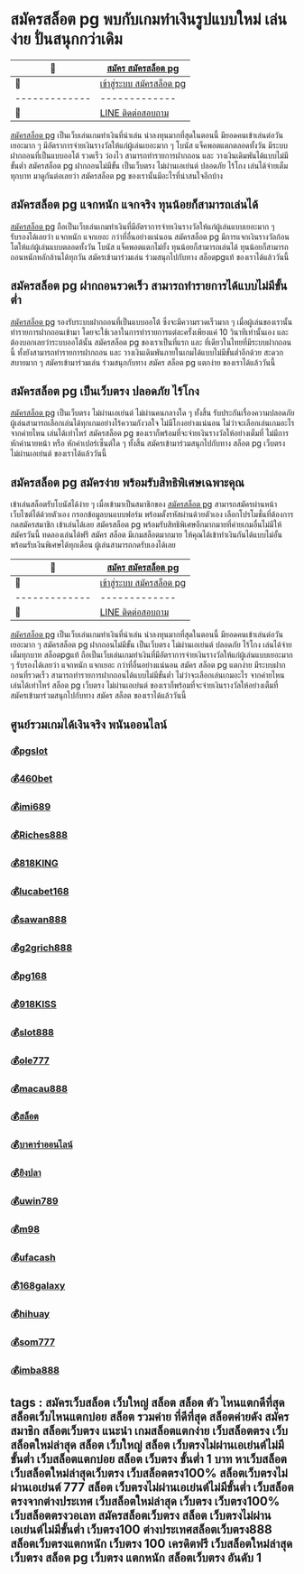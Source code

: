 # สมัครสล็อต pg พบกับเกมทำเงินรูปแบบใหม่ เล่นง่าย ปั่นสนุกกว่าเดิม
:money_with_wings: | [สมัคร สมัครสล็อต pg](https://bit.ly/3LRjuTX)
------------- | -------------
:sparkling_heart:  |[เข้าสู่ระบบ สมัครสล็อต pg](https://bit.ly/3LRjuTX)
------------- | -------------
:calling: | [LINE ติดต่อสอบถาม](https://bit.ly/3fv4cbx)

[สมัครสล็อต pg](https://bit.ly/3LRjuTX) เป็นเว็บเล่นเกมทำเงินที่น่าเล่น น่าลงทุนมากที่สุดในตอนนี้ มียอดคนเข้าเล่นต่อวันเยอะมาก ๆ มีอัตราการจ่ายเงินรางวัลให้แก่ผู้เล่นเยอะมาก ๆ โบนัส แจ็คพอตแตกตลอดทั้งวัน มีระบบฝากถอนที่เป็นแบบออโต้ รวดเร็ว ว่องไว สามารถทำรายการฝากถอน และ วางเงินเดิมพันได้แบบไม่มีขั้นต่ำ สมัครสล็อต pg ฝากถอนไม่มีขั้น เป็นเว็บตรง ไม่ผ่านเอเย่นต์ ปลอดภัย ไร้โกง เล่นได้จ่ายเต็มทุกบาท มาดูกันต่อเลยว่า สมัครสล็อต pg ของเรานั้นมีอะไรที่น่าสนใจอีกบ้าง
## สมัครสล็อต pg แจกหนัก แจกจริง ทุนน้อยก็สามารถเล่นได้
[สมัครสล็อต pg](https://bit.ly/3LRjuTX) ถือเป็นเว็บเล่นเกมทำเงินที่มีอัตราการจ่ายเงินรางวัลให้แก่ผู้เล่นแบบเยอะมาก ๆ รับรองได้เลยว่า แจกหนัก แจกเยอะ กว่าที่อื่นอย่างแน่นอน สมัครสล็อต pg มีการแจกเงินรางวัลก้อนโตให้แก่ผู้เล่นแบบตลอดทั้งวัน โบนัส แจ็คพอตแตกไม่ยั้ง ทุนน้อยก็สามารถเล่นได้ ทุนน้อยก็สามารถถอนหนักหลักล้านได้ทุกวัน สมัครเข้ามาร่วมเล่น ร่วมสนุกไปกับทาง สล็อตpgแท้ ของเราได้แล้ววันนี้
## สมัครสล็อต pg ฝากถอนรวดเร็ว สามารถทำรายการได้แบบไม่มีขั้นต่ำ
[สมัครสล็อต pg](https://bit.ly/3LRjuTX) รองรับระบบฝากถอนที่เป็นแบบออโต้ ซึ่งจะมีความรวดเร็วมาก ๆ เมื่อผู้เล่นของเรานั้นทำรายการฝากถอนเข้ามา โดยจะใช้เวลาในการทำรายการแต่ละครั้งเพียงแค่ 10 วินาทีเท่านั้นเอง และ ต้องบอกเลยว่าระบบออโต้นั้น สมัครสล็อต pg ของเราเป็นที่แรก และ ที่เดียวในไทยที่มีระบบฝากถอนนี้ ทั้งยังสามารถทำรายการฝากถอน และ วางเงินเดิมพันภายในเกมได้แบบไม่มีขั้นต่ำอีกด้วย สะดวกสบายมาก ๆ สมัครเข้ามาร่วมเล่น ร่วมสนุกกับทาง สมัคร สล็อต pg แตกง่าย ของเราได้แล้ววันนี้
## สมัครสล็อต pg เป็นเว็บตรง ปลอดภัย ไร้โกง
[สมัครสล็อต pg](https://bit.ly/3LRjuTX) เป็นเว็บตรง ไม่ผ่านเอเย่นต์ ไม่ผ่านคนกลางใด ๆ ทั้งสิ้น รับประกันเรื่องความปลอดภัย ผู้เล่นสามารถเลือกเล่นได้ทุกเกมอย่างไร้ความกังวลใจ ไม่มีโกงอย่างแน่นอน ไม่ว่าจะเลือกเล่นเกมอะไร จากค่ายไหน เล่นได้เท่าไหร่ สมัครสล็อต pg ของเราก็พร้อมที่จะจ่ายเงินรางวัลให้อย่างเต็มที่ ไม่มีการหักค่านายหน้า หรือ หักค่าเปอร์เซ็นต์ใด ๆ ทั้งสิ้น สมัครเข้ามาร่วมสนุกไปกับทาง สล็อต pg เว็บตรง ไม่ผ่านเอเย่นต์ ของเราได้แล้ววันนี้
## สมัครสล็อต pg สมัครง่าย พร้อมรับสิทธิพิเศษเฉพาะคุณ
เข้าเล่นสล็อตรับโบนัสได้ง่าย ๆ เมื่อเข้ามาเป็นสมาชิกของ [สมัครสล็อต pg](https://bit.ly/3LRjuTX) สามารถสมัครผ่านหน้าเว็บไซต์ได้ด้วยตัวเอง กรอกข้อมูลบนแบบฟอร์ม พร้อมตั้งรหัสผ่านด้วยตัวเอง เลือกโปรโมชั่นที่ต้องการ กดสมัครสมาชิก เข้าเล่นได้เลย สมัครสล็อต pg พร้อมรับสิทธิพิเศษอีกมากมายที่ค่ายเกมอื่นไม่มีให้ สมัครวันนี้ ทดลองเล่นได้ฟรี สมัคร สล็อต มีเกมสล็อตมากมาย ให้คุณได้เข้าทำเงินกันได้แบบไม่อั้น พร้อมรับเงินพิเศษได้ทุกเดือน ผู้เล่นสามารถกดรับเองได้เลย

:money_with_wings: | [สมัคร สมัครสล็อต pg](https://bit.ly/3LRjuTX)
------------- | -------------
:sparkling_heart:  |[เข้าสู่ระบบ สมัครสล็อต pg](https://bit.ly/3LRjuTX)
------------- | -------------
:calling: | [LINE ติดต่อสอบถาม](https://bit.ly/3fv4cbx)

[สมัครสล็อต pg](https://bit.ly/3LRjuTX) เป็นเว็บเล่นเกมทำเงินที่น่าเล่น น่าลงทุนมากที่สุดในตอนนี้ มียอดคนเข้าเล่นต่อวันเยอะมาก ๆ สมัครสล็อต pg ฝากถอนไม่มีขั้น เป็นเว็บตรง ไม่ผ่านเอเย่นต์ ปลอดภัย ไร้โกง เล่นได้จ่ายเต็มทุกบาท สล็อตpgแท้ ถือเป็นเว็บเล่นเกมทำเงินที่มีอัตราการจ่ายเงินรางวัลให้แก่ผู้เล่นแบบเยอะมาก ๆ รับรองได้เลยว่า แจกหนัก แจกเยอะ กว่าที่อื่นอย่างแน่นอน  สมัคร สล็อต pg แตกง่าย มีระบบฝากถอนที่รวดเร็ว สามารถทำรายการฝากถอนได้แบบไม่มีขั้นต่ำ ไม่ว่าจะเลือกเล่นเกมอะไร จากค่ายไหน เล่นได้เท่าไหร่ สล็อต pg เว็บตรง ไม่ผ่านเอเย่นต์ ของเราก็พร้อมที่จะจ่ายเงินรางวัลให้อย่างเต็มที่ สมัครเข้ามาร่วมสนุกไปกับทาง สมัคร สล็อต ของเราได้แล้ววันนี้

## ศูนย์รวมเกมได้เงินจริง พนันออนไลน์
### :moneybag:[pgslot](https://bit.ly/3LRjuTX)
### :moneybag:[460bet](https://bit.ly/3LRjuTX)
### :moneybag:[imi689](https://bit.ly/3LRjuTX)
### :moneybag:[Riches888](https://bit.ly/3LRjuTX)
### :moneybag:[818KING](https://bit.ly/3LRjuTX)
### :moneybag:[lucabet168](https://bit.ly/3LRjuTX)
### :moneybag:[sawan888](https://bit.ly/3LRjuTX)
### :moneybag:[g2grich888](https://bit.ly/3LRjuTX)
### :moneybag:[pg168](https://bit.ly/3LRjuTX)
### :moneybag:[918KISS](https://bit.ly/3LRjuTX)
### :moneybag:[slot888](https://bit.ly/3LRjuTX)
### :moneybag:[ole777](https://bit.ly/3LRjuTX)
### :moneybag:[macau888](https://bit.ly/3LRjuTX)
### :moneybag:[สล็อต](https://bit.ly/3LRjuTX)
### :moneybag:[บาคาร่าออนไลน์](https://bit.ly/3LRjuTX)
### :moneybag:[ยิงปลา](https://bit.ly/3LRjuTX)
### :moneybag:[uwin789](https://bit.ly/3LRjuTX)
### :moneybag:[m98](https://bit.ly/3LRjuTX)
### :moneybag:[ufacash](https://bit.ly/3LRjuTX)
### :moneybag:[168galaxy](https://bit.ly/3LRjuTX)
### :moneybag:[hihuay](https://bit.ly/3LRjuTX)
### :moneybag:[som777](https://bit.ly/3LRjuTX)
### :moneybag:[imba888](https://bit.ly/3LRjuTX)

## tags : สมัครเว็บสล็อต เว็บใหญ่ สล็อต สล็อต ตัว ไหนแตกดีที่สุด สล็อตเว็บไหนแตกบ่อย สล็อต รวมค่าย ที่ดีที่สุด สล็อตค่ายดัง สมัครสมาชิก สล็อตเว็บตรง แนะนำ เกมสล็อตแตกง่าย เว็บสล็อตตรง เว็บสล็อตใหม่ล่าสุด สล็อต เว็บใหญ่ สล็อต เว็บตรงไม่ผ่านเอเย่นต์ไม่มีขั้นต่ำ เว็บสล็อตแตกบ่อย สล็อต เว็บตรง ขั้นต่ำ 1 บาท หาเว็บสล็อต เว็บสล็อตใหม่ล่าสุดเว็บตรง เว็บสล็อตตรง100% สล็อตเว็บตรงไม่ผ่านเอเย่นต์ 777 สล็อต เว็บตรงไม่ผ่านเอเย่นต์ไม่มีขั้นต่ำ เว็บสล็อตตรงจากต่างประเทศ เว็บสล็อตใหม่ล่าสุด เว็บตรง เว็บตรง100% เว็บสล็อตตรงวอเลท สมัครสล็อตเว็บตรง สล็อต เว็บตรงไม่ผ่านเอเย่นต์ไม่มีขั้นต่ำ เว็บตรง100 ต่างประเทศสล็อตเว็บตรง888 สล็อตเว็บตรงแตกหนัก เว็บตรง 100 เครดิตฟรี เว็บสล็อตใหม่ล่าสุด เว็บตรง สล็อต pg เว็บตรง แตกหนัก สล็อตเว็บตรง อันดับ 1
